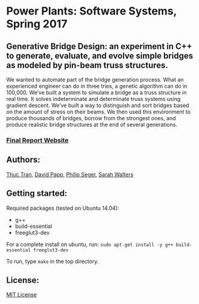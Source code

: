 # Power Plants: Software Systems, Spring 2017
## Generative Bridge Design: an experiment in C++ to generate, evaluate, and evolve simple bridges as modeled by pin-beam truss structures.

We wanted to automate part of the bridge generation process. What an experienced engineer can do in three tries, a genetic algorithm can do in 100,000. We’ve built a system to simulate a bridge as a truss structure in real time. It solves indeterminate and determinate truss systems using gradient descent. We’ve built a way to distinguish and sort bridges based on the amount of stress on their beams. We then used this environment to produce thousands of bridges, borrow from the strongest ones, and produce realistic bridge structures at the end of several generations. 

### [Final Report Website](https://thuctran289.github.io/SoftSysPowerPlants/)

## Authors:
[Thuc Tran](https://github.com/thuctran289), [David Papp](https://github.com/davpapp), [Philip Seger](https://github.com/segerphilip), [Sarah Walters](https://github.com/sarahwalters)

## Getting started:
Required packages (tested on Ubuntu 14.04):
- g++
- build-essential
- freeglut3-dev

For a complete install on ubuntu, run:
`sudo apt-get install -y g++ build-essential freeglut3-dev`

To run, type `make` in the top directory.

## License:
[MIT License](LICENSE)
